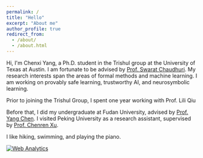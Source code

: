 ```yaml
---
permalink: /
title: "Hello"
excerpt: "About me"
author_profile: true
redirect_from: 
  - /about/
  - /about.html
---
```


Hi, I'm Chenxi Yang, a Ph.D. student in the Trishul group at the University of Texas at Austin. I am fortunate to be advised by [Prof. Swarat Chaudhuri](http://www.cs.utexas.edu/~swarat/). My research interests span the areas of formal methods and machine learning. I am working on provably safe learning, trustworthy AI, and neurosymbolic learning.

Prior to joining the Trishul Group, I spent one year working with <a href="https://www.cs.utexas.edu/~lili/" style="text-decoration: none">Prof. Lili Qiu</a> 
   <!-- [Prof. Lili Qiu](https://www.cs.utexas.edu/~lili/).  -->
Before that, I did my undergraduate at Fudan University, advised by [Prof. Yang Chen](https://chenyang03.wordpress.com/). I visited Peking University as a research assistant, supervised by [Prof. Chenren Xu](http://soar.group/chenren/). 

<!-- My CV is available [here](https://chenxi-yang.github.io/files/CV_ChenxiYang.pdf). -->

I like hiking, swimming, and playing the piano.

<!-- Default Statcounter code for github hompage
https://cxyang1997.github.io/ -->
<script type="text/javascript">
var sc_project=12178457; 
var sc_invisible=1; 
var sc_security="0c3d84b6"; 
</script>
<script type="text/javascript"
src="https://www.statcounter.com/counter/counter.js"
async></script>
<noscript><div class="statcounter"><a title="Web Analytics"
href="https://statcounter.com/" target="_blank"><img
class="statcounter"
src="https://c.statcounter.com/12178457/0/0c3d84b6/1/"
alt="Web Analytics"></a></div></noscript>
<!-- End of Statcounter Code -->
